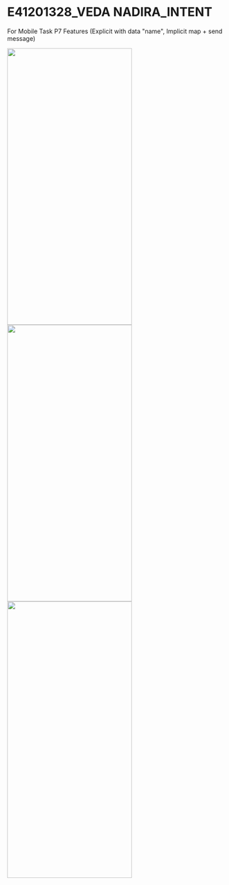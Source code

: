 # E41201328_VEDA NADIRA_INTENT
 For Mobile Task P7
Features (Explicit with data "name", Implicit map + send message)

<img src="https://github.com/vedanadira30/E41201328_VEDA_NADIRA_INTENT/blob/main/intent/Record_2021-10-15-15-47-09.gif" width="288" height="640"><br/>
<img src="https://github.com/vedanadira30/E41201328_VEDA_NADIRA_INTENT/blob/main/intent/Record_2021-10-15-15-48-18.gif" width="288" height="640"><br/>
<img src="https://github.com/vedanadira30/E41201328_VEDA_NADIRA_INTENT/blob/main/intent/Record_2021-10-15-15-48-37.gif" width="288" height="640"><br/>

